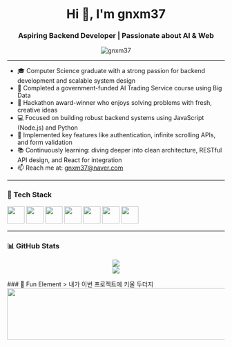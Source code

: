 <h1 align="center">Hi 👋, I'm gnxm37</h1>
<h3 align="center">Aspiring Backend Developer | Passionate about AI & Web</h3>

<p align="center">
  <img src="https://komarev.com/ghpvc/?username=gnxm37&label=Profile%20views&color=0e75b6&style=flat" alt="gnxm37" />
</p>

---

- 🎓 Computer Science graduate with a strong passion for backend development and scalable system design
- 🧠 Completed a government-funded AI Trading Service course using Big Data
- 🏅 Hackathon award-winner who enjoys solving problems with fresh, creative ideas
- 💻 Focused on building robust backend systems using JavaScript (Node.js) and Python
- 🔁 Implemented key features like authentication, infinite scrolling APIs, and form validation
- 📚 Continuously learning: diving deeper into clean architecture, RESTful API design, and React for integration
- 📫 Reach me at: gnxm37@naver.com

---

### 🚀 Tech Stack

<p align="left">
  <img src="https://cdn.jsdelivr.net/gh/devicons/devicon/icons/python/python-original.svg" width="40" height="40" />
  <img src="https://cdn.jsdelivr.net/gh/devicons/devicon/icons/java/java-original.svg" width="40" height="40" />
  <img src="https://cdn.jsdelivr.net/gh/devicons/devicon/icons/javascript/javascript-original.svg" width="40" height="40" />
  <img src="https://cdn.jsdelivr.net/gh/devicons/devicon/icons/html5/html5-original.svg" width="40" height="40" />
  <img src="https://cdn.jsdelivr.net/gh/devicons/devicon/icons/css3/css3-original.svg" width="40" height="40" />
  <img src="https://cdn.jsdelivr.net/gh/devicons/devicon/icons/nodejs/nodejs-original.svg" width="40" height="40" />
  <img src="https://cdn.jsdelivr.net/gh/devicons/devicon/icons/express/express-original.svg" width="40" height="40" />
</p>

---

### 📊 GitHub Stats

<p align="center">
  <img src="https://github-readme-stats.vercel.app/api?username=gnxm37&show_icons=true&theme=tokyonight" />
  <br/>
  <img src="https://github-readme-streak-stats.herokuapp.com/?user=gnxm37&theme=tokyonight" />
</p>
### 💬 Fun Element
> 내가 이번 프로젝트에 키울 두더지
<a href="https://www.gitanimals.org/en_US?utm_medium=image&utm_source=gnxm37&utm_content=line">
  <img
    src="https://render.gitanimals.org/lines/gnxm37?pet-id=703527561344648045"
    width="600"
    height="120"
  />
</a>
  
